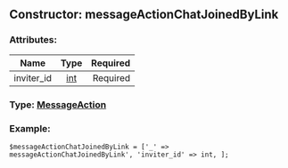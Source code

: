 ## Constructor: messageActionChatJoinedByLink  

### Attributes:

| Name     |    Type       | Required |
|----------|:-------------:|---------:|
|inviter\_id|[int](../types/int.md) | Required|


### Type: [MessageAction](../types/MessageAction.md)

### Example:


```
$messageActionChatJoinedByLink = ['_' => messageActionChatJoinedByLink', 'inviter_id' => int, ];
```